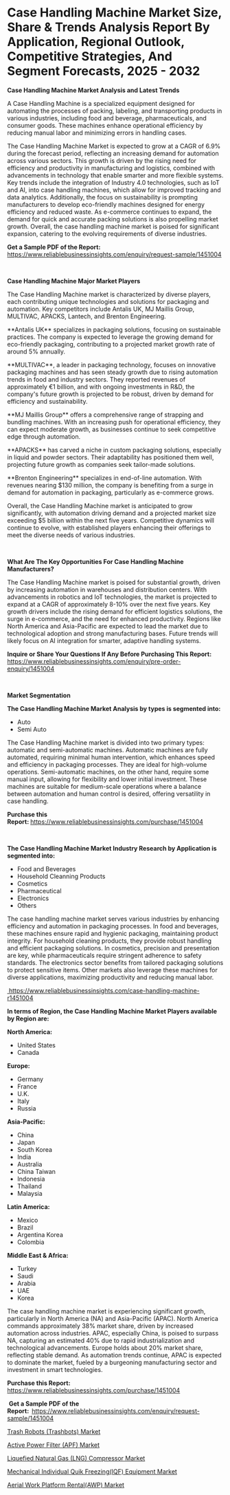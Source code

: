 <p><h1>Case Handling Machine Market Size, Share & Trends Analysis Report By Application, Regional Outlook, Competitive Strategies, And Segment Forecasts, 2025 - 2032</h1></p><p><strong>Case Handling Machine Market Analysis and Latest Trends</strong></p>
<p><p>A Case Handling Machine is a specialized equipment designed for automating the processes of packing, labeling, and transporting products in various industries, including food and beverage, pharmaceuticals, and consumer goods. These machines enhance operational efficiency by reducing manual labor and minimizing errors in handling cases.</p><p>The Case Handling Machine Market is expected to grow at a CAGR of 6.9% during the forecast period, reflecting an increasing demand for automation across various sectors. This growth is driven by the rising need for efficiency and productivity in manufacturing and logistics, combined with advancements in technology that enable smarter and more flexible systems. Key trends include the integration of Industry 4.0 technologies, such as IoT and AI, into case handling machines, which allow for improved tracking and data analytics. Additionally, the focus on sustainability is prompting manufacturers to develop eco-friendly machines designed for energy efficiency and reduced waste. As e-commerce continues to expand, the demand for quick and accurate packing solutions is also propelling market growth. Overall, the case handling machine market is poised for significant expansion, catering to the evolving requirements of diverse industries.</p></p>
<p><strong>Get a Sample PDF of the Report:&nbsp;</strong> <a href="https://www.reliablebusinessinsights.com/enquiry/request-sample/1451004?utm_campaign=950&utm_medium=2&utm_source=Github&utm_content=ia&utm_term=11042025&utm_id=case-handling-machine">https://www.reliablebusinessinsights.com/enquiry/request-sample/1451004</a></p>
<p>&nbsp;</p>
<p><strong>Case Handling Machine Major Market Players</strong></p>
<p><p>The Case Handling Machine market is characterized by diverse players, each contributing unique technologies and solutions for packaging and automation. Key competitors include Antalis UK, MJ Maillis Group, MULTIVAC, APACKS, Lantech, and Brenton Engineering. </p><p>**Antalis UK** specializes in packaging solutions, focusing on sustainable practices. The company is expected to leverage the growing demand for eco-friendly packaging, contributing to a projected market growth rate of around 5% annually.</p><p>**MULTIVAC**, a leader in packaging technology, focuses on innovative packaging machines and has seen steady growth due to rising automation trends in food and industry sectors. They reported revenues of approximately €1 billion, and with ongoing investments in R&D, the company's future growth is projected to be robust, driven by demand for efficiency and sustainability.</p><p>**MJ Maillis Group** offers a comprehensive range of strapping and bundling machines. With an increasing push for operational efficiency, they can expect moderate growth, as businesses continue to seek competitive edge through automation.</p><p>**APACKS** has carved a niche in custom packaging solutions, especially in liquid and powder sectors. Their adaptability has positioned them well, projecting future growth as companies seek tailor-made solutions.</p><p>**Brenton Engineering** specializes in end-of-line automation. With revenues nearing $130 million, the company is benefiting from a surge in demand for automation in packaging, particularly as e-commerce grows.</p><p>Overall, the Case Handling Machine market is anticipated to grow significantly, with automation driving demand and a projected market size exceeding $5 billion within the next five years. Competitive dynamics will continue to evolve, with established players enhancing their offerings to meet the diverse needs of various industries.</p></p>
<p>&nbsp;</p>
<p><strong>What Are The Key Opportunities For Case Handling Machine Manufacturers?</strong></p>
<p><p>The Case Handling Machine market is poised for substantial growth, driven by increasing automation in warehouses and distribution centers. With advancements in robotics and IoT technologies, the market is projected to expand at a CAGR of approximately 8-10% over the next five years. Key growth drivers include the rising demand for efficient logistics solutions, the surge in e-commerce, and the need for enhanced productivity. Regions like North America and Asia-Pacific are expected to lead the market due to technological adoption and strong manufacturing bases. Future trends will likely focus on AI integration for smarter, adaptive handling systems.</p></p>
<p><strong>Inquire or Share Your Questions If Any Before Purchasing This Report:</strong> <a href="https://www.reliablebusinessinsights.com/enquiry/pre-order-enquiry/1451004?utm_campaign=950&utm_medium=2&utm_source=Github&utm_content=ia&utm_term=11042025&utm_id=case-handling-machine">https://www.reliablebusinessinsights.com/enquiry/pre-order-enquiry/1451004</a></p>
<p>&nbsp;</p>
<p><strong>Market Segmentation</strong></p>
<p><strong>The Case Handling Machine Market Analysis by types is segmented into:</strong></p>
<p><ul><li>Auto</li><li>Semi Auto</li></ul></p>
<p><p>The Case Handling Machine market is divided into two primary types: automatic and semi-automatic machines. Automatic machines are fully automated, requiring minimal human intervention, which enhances speed and efficiency in packaging processes. They are ideal for high-volume operations. Semi-automatic machines, on the other hand, require some manual input, allowing for flexibility and lower initial investment. These machines are suitable for medium-scale operations where a balance between automation and human control is desired, offering versatility in case handling.</p></p>
<p><strong>Purchase this Report:&nbsp;</strong><a href="https://www.reliablebusinessinsights.com/purchase/1451004?utm_campaign=950&utm_medium=2&utm_source=Github&utm_content=ia&utm_term=11042025&utm_id=case-handling-machine">https://www.reliablebusinessinsights.com/purchase/1451004</a></p>
<p>&nbsp;</p>
<p><strong>The Case Handling Machine Market Industry Research by Application is segmented into:</strong></p>
<p><ul><li>Food and Beverages</li><li>Household Cleanning Products</li><li>Cosmetics</li><li>Pharmaceutical</li><li>Electronics</li><li>Others</li></ul></p>
<p><p>The case handling machine market serves various industries by enhancing efficiency and automation in packaging processes. In food and beverages, these machines ensure rapid and hygienic packaging, maintaining product integrity. For household cleaning products, they provide robust handling and efficient packaging solutions. In cosmetics, precision and presentation are key, while pharmaceuticals require stringent adherence to safety standards. The electronics sector benefits from tailored packaging solutions to protect sensitive items. Other markets also leverage these machines for diverse applications, maximizing productivity and reducing manual labor.</p></p>
<p><a href="https://www.reliablebusinessinsights.com/case-handling-machine-r1451004?utm_campaign=950&utm_medium=2&utm_source=Github&utm_content=ia&utm_term=11042025&utm_id=case-handling-machine">&nbsp;https://www.reliablebusinessinsights.com/case-handling-machine-r1451004</a></p>
<p><strong>In terms of Region, the Case Handling Machine Market Players available by Region are:</strong></p>
<p>
    <p> <strong> North America: </strong>
        <ul>
            <li>United States</li>
            <li>Canada</li>
        </ul>
        </p> 
    <p> <strong> Europe: </strong>
        <ul>
            <li>Germany</li>
            <li>France</li>
            <li>U.K.</li>
            <li>Italy</li>
            <li>Russia</li>
        </ul>
        </p> 
    <p> <strong> Asia-Pacific: </strong>
        <ul>
            <li>China</li>
            <li>Japan</li>
            <li>South Korea</li>
            <li>India</li>
            <li>Australia</li>
            <li>China Taiwan</li>
            <li>Indonesia</li>
            <li>Thailand</li>
            <li>Malaysia</li>
        </ul>
        </p> 
    <p> <strong> Latin America: </strong>
        <ul>
            <li>Mexico</li>
            <li>Brazil</li>
            <li>Argentina Korea</li>
            <li>Colombia</li>
        </ul>
        </p> 
    <p> <strong> Middle East & Africa: </strong>
        <ul>
            <li>Turkey</li>
            <li>Saudi</li>
            <li>Arabia</li>
            <li>UAE</li>
            <li>Korea</li>
        </ul>
    </p>
    </p>
<p><p>The case handling machine market is experiencing significant growth, particularly in North America (NA) and Asia-Pacific (APAC). North America commands approximately 38% market share, driven by increased automation across industries. APAC, especially China, is poised to surpass NA, capturing an estimated 40% due to rapid industrialization and technological advancements. Europe holds about 20% market share, reflecting stable demand. As automation trends continue, APAC is expected to dominate the market, fueled by a burgeoning manufacturing sector and investment in smart technologies.</p></p>
<p><strong>Purchase this Report: </strong><a href="https://www.reliablebusinessinsights.com/purchase/1451004?utm_campaign=950&utm_medium=2&utm_source=Github&utm_content=ia&utm_term=11042025&utm_id=case-handling-machine">https://www.reliablebusinessinsights.com/purchase/1451004</a></p>
<p>&nbsp;<strong>Get a Sample PDF of the Report:&nbsp;&nbsp;</strong><a href="https://www.reliablebusinessinsights.com/enquiry/request-sample/1451004?utm_campaign=950&utm_medium=2&utm_source=Github&utm_content=ia&utm_term=11042025&utm_id=case-handling-machine">https://www.reliablebusinessinsights.com/enquiry/request-sample/1451004</a></p>
<p><strong></strong></p>
<p><p><a href="https://github.com/mriwacraane/Market-Research-Report-List-1/blob/main/trash-robots-trashbots-market.md?utm_campaign=950&utm_medium=2&utm_source=Github&utm_content=ia&utm_term=11042025&utm_id=case-handling-machine">Trash Robots (Trashbots) Market</a></p><p><a href="https://github.com/semiensamuel72378/Market-Research-Report-List-1/blob/main/active-power-filter-apf-market.md?utm_campaign=950&utm_medium=2&utm_source=Github&utm_content=ia&utm_term=11042025&utm_id=case-handling-machine">Active Power Filter (APF) Market</a></p><p><a href="https://github.com/chikenmhamdi/Market-Research-Report-List-1/blob/main/liquefied-natural-gas-lng-compressor-market.md?utm_campaign=950&utm_medium=2&utm_source=Github&utm_content=ia&utm_term=11042025&utm_id=case-handling-machine">Liquefied Natural Gas (LNG) Compressor Market</a></p><p><a href="https://github.com/lehumiston1971679/Market-Research-Report-List-1/blob/main/mechanical-individual-quik-freezingiqf-equipment-market.md?utm_campaign=950&utm_medium=2&utm_source=Github&utm_content=ia&utm_term=11042025&utm_id=case-handling-machine">Mechanical Individual Quik Freezing(IQF) Equipment Market</a></p><p><a href="https://github.com/benhaeneye/Market-Research-Report-List-1/blob/main/aerial-work-platform-rentalawp-market.md?utm_campaign=950&utm_medium=2&utm_source=Github&utm_content=ia&utm_term=11042025&utm_id=case-handling-machine">Aerial Work Platform Rental(AWP) Market</a></p></p>